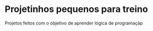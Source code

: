 # Projetinhos pequenos para treino
 Projetos feitos com o objetivo de aprender lógica de programaçãp
